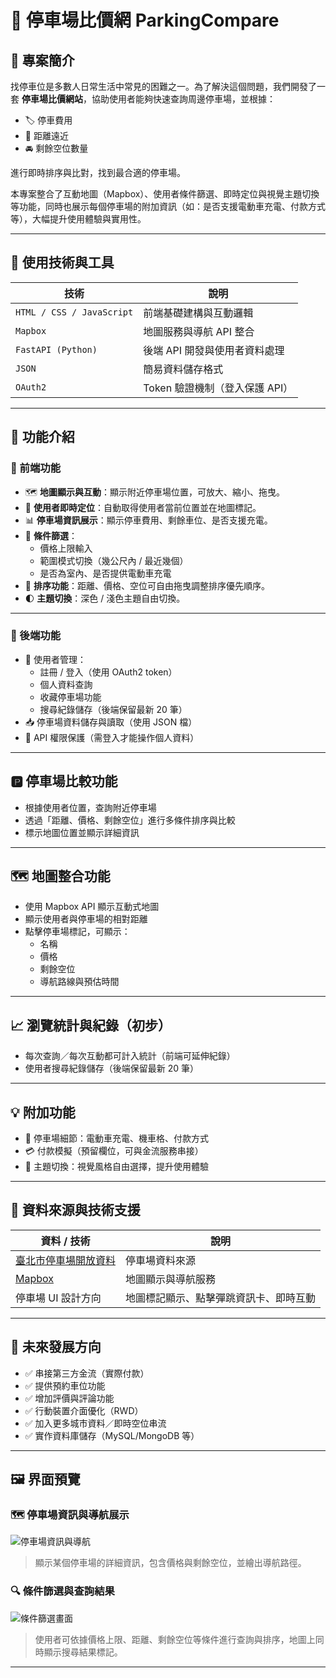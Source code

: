 # 🚗 停車場比價網 ParkingCompare

## 📌 專案簡介

找停車位是多數人日常生活中常見的困難之一。為了解決這個問題，我們開發了一套 **停車場比價網站**，協助使用者能夠快速查詢周邊停車場，並根據：

- 🏷 停車費用
- 📍 距離遠近
- 🚘 剩餘空位數量

進行即時排序與比對，找到最合適的停車場。

本專案整合了互動地圖（Mapbox）、使用者條件篩選、即時定位與視覺主題切換等功能，同時也展示每個停車場的附加資訊（如：是否支援電動車充電、付款方式等），大幅提升使用體驗與實用性。

---

## 🧰 使用技術與工具

| 技術 | 說明 |
|------|------|
| `HTML / CSS / JavaScript` | 前端基礎建構與互動邏輯 |
| `Mapbox` | 地圖服務與導航 API 整合 |
| `FastAPI (Python)` | 後端 API 開發與使用者資料處理 |
| `JSON` | 簡易資料儲存格式 |
| `OAuth2` | Token 驗證機制（登入保護 API） |

---

## 🚀 功能介紹

### 🔷 前端功能

- 🗺 **地圖顯示與互動**：顯示附近停車場位置，可放大、縮小、拖曳。
- 📍 **使用者即時定位**：自動取得使用者當前位置並在地圖標記。
- 📊 **停車場資訊展示**：顯示停車費用、剩餘車位、是否支援充電。
- 🔎 **條件篩選**：
  - 價格上限輸入
  - 範圍模式切換（幾公尺內 / 最近幾個）
  - 是否為室內、是否提供電動車充電
- 🔀 **排序功能**：距離、價格、空位可自由拖曳調整排序優先順序。
- 🌓 **主題切換**：深色 / 淺色主題自由切換。

---

### 🔷 後端功能

- 👤 使用者管理：
  - 註冊 / 登入（使用 OAuth2 token）
  - 個人資料查詢
  - 收藏停車場功能
  - 搜尋紀錄儲存（後端保留最新 20 筆）
- 📥 停車場資料儲存與讀取（使用 JSON 檔）
- 🔐 API 權限保護（需登入才能操作個人資料）

---

## 🅿️ 停車場比較功能

- 根據使用者位置，查詢附近停車場
- 透過「距離、價格、剩餘空位」進行多條件排序與比較
- 標示地圖位置並顯示詳細資訊

---

## 🗺️ 地圖整合功能

- 使用 Mapbox API 顯示互動式地圖
- 顯示使用者與停車場的相對距離
- 點擊停車場標記，可顯示：
  - 名稱
  - 價格
  - 剩餘空位
  - 導航路線與預估時間

---

## 📈 瀏覽統計與紀錄（初步）

- 每次查詢／每次互動都可計入統計（前端可延伸紀錄）
- 使用者搜尋紀錄儲存（後端保留最新 20 筆）

---

## 💡 附加功能

- 🧾 停車場細節：電動車充電、機車格、付款方式
- 💳 付款模擬（預留欄位，可與金流服務串接）
- 🌙 主題切換：視覺風格自由選擇，提升使用體驗

---

## 🧭 資料來源與技術支援

| 資料 / 技術 | 說明 |
|-------------|------|
| [臺北市停車場開放資料](https://data.gov.tw/dataset/128435) | 停車場資料來源 |
| [Mapbox](https://www.mapbox.com/) | 地圖顯示與導航服務 |
| 停車場 UI 設計方向 | 地圖標記顯示、點擊彈跳資訊卡、即時互動 |

---

## 🔮 未來發展方向

- ✅ 串接第三方金流（實際付款）
- ✅ 提供預約車位功能
- ✅ 增加評價與評論功能
- ✅ 行動裝置介面優化（RWD）
- ✅ 加入更多城市資料／即時空位串流
- ✅ 實作資料庫儲存（MySQL/MongoDB 等）

---

## 🖼️ 界面預覽

### 🗺️ 停車場資訊與導航展示

![停車場資訊與導航](./20.png)

> 顯示某個停車場的詳細資訊，包含價格與剩餘空位，並繪出導航路徑。

### 🔍 條件篩選與查詢結果

![條件篩選畫面](./21.png)

> 使用者可依據價格上限、距離、剩餘空位等條件進行查詢與排序，地圖上同時顯示搜尋結果標記。

---
